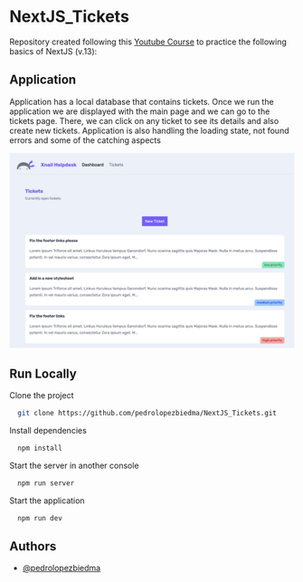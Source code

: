 # NextJS_Tickets

Repository created following this [Youtube Course](https://www.youtube.com/watch?v=TJQbDPGzm0Y&list=PL4cUxeGkcC9jZIVqmy_QhfQdi6mzQvJnT&index=1&ab_channel=NetNinja) to practice the following basics of NextJS (v.13):

## Application

Application has a local database that contains tickets. Once we run the application we are displayed with the main page and we can go to the tickets page. There, we can click on any ticket to see its details and also create new tickets. Application is also handling the loading state, not found errors and some of the catching aspects

![Screenshot](app/utils/NextJS_Tickets.png)

## Run Locally

Clone the project

```bash
  git clone https://github.com/pedrolopezbiedma/NextJS_Tickets.git
```

Install dependencies

```bash
  npm install
```

Start the server in another console

```bash
  npm run server
```

Start the application

```bash
  npm run dev
```

## Authors

- [@pedrolopezbiedma](https://github.com/pedrolopezbiedma)
